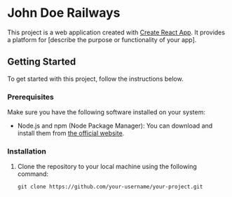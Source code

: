 # John Doe Railways
This project is a web application created with [Create React App](https://github.com/facebook/create-react-app). It provides a platform for [describe the purpose or functionality of your app].

## Getting Started

To get started with this project, follow the instructions below.

### Prerequisites

Make sure you have the following software installed on your system:

- Node.js and npm (Node Package Manager): You can download and install them from [the official website](https://nodejs.org/).

### Installation

1. Clone the repository to your local machine using the following command:

   ```shell
   git clone https://github.com/your-username/your-project.git
